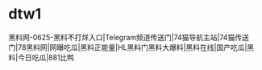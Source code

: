 # dtw1
黑料网-0625-黑料不打烊入口|Telegram频道传送门|74猫导航主站|74猫传送门|78黑料网|网曝吃瓜|黑料正能量|HL黑料门黑料大爆料|黑料在线|国产吃瓜|黑料|今日吃瓜|881比鸭
